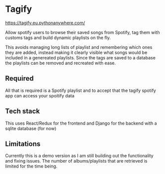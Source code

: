 # Tagify
https://tagify.eu.pythonanywhere.com/

Allow spotify users to browse their saved songs from Spotify, tag them with customs tags and build dynamic playlists on the fly.

This avoids managing long lists of playlist and remembering which ones they are added, instead making it clearly visible what songs would be included in a genereated playlists. Since the tags are saved to a database the playlists can be removed and recreated with ease.

## Required
All that is required is a Spotify playlist and to accept that the tagify spotify app can access your spoitify data

## Tech stack
This uses React/Redux for the frontend and Django for the backend with a sqlite database (for now)

## Limitations
Currently this is a demo version as I am still building out the functionality and fixing issues. The number of albums/playlists that are retrieved is limited for the time being.
